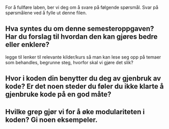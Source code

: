 For å fullføre laben, ber vi deg om å svare på følgende spørsmål. Svar på spørsmålene ved å fylle ut denne filen.

## Hva syntes du om denne semesteroppgaven? Har du forslag til hvordan den kan gjøres bedre eller enklere?

<!-- ditt svar her --> legge til lenker til relevante kilder/kurs så man kan lese seg opp på temaer som behandles, begrunne steg, hvorfor skal vi gjøre det slik?

## Hvor i koden din benytter du deg av gjenbruk av kode? Er det noen steder du føler du ikke klarte å gjenbruke kode på en god måte?

<!-- ditt svar her -->

## Hvilke grep gjør vi for å øke modulariteten i koden? Gi noen eksempeler.

<!-- ditt svar her  -->   